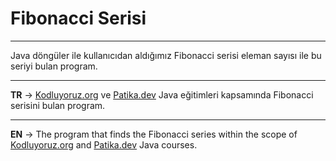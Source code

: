 # Fibonacci Serisi
***
Java döngüler ile kullanıcıdan aldığımız Fibonacci serisi eleman sayısı ile bu seriyi bulan program.
***
**TR** -> [Kodluyoruz.org](https://www.kodluyoruz.org/) ve [Patika.dev](https://www.patika.dev/tr) Java eğitimleri kapsamında Fibonacci serisini bulan program.
***
**EN** -> The program that finds the Fibonacci series within the scope of [Kodluyoruz.org](https://www.kodluyoruz.org/) and [Patika.dev](https://www.patika.dev/tr) Java courses.
